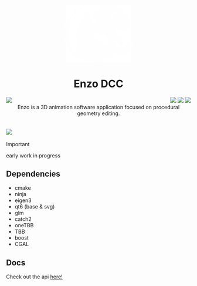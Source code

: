 <div  align="center">
  <img width=180 src="static/icons/icon-main-white.png">
</div>
<h1 align="center">Enzo DCC</h1>

<img align="left" src="https://parkerbritt.com/jenkins_badge?job=enzo">
<div align="right">
<img src="https://parkerbritt.com/badge?label=C%2B%2B&icon=cplusplus&color=00599C">
<img src="https://parkerbritt.com/badge?label=opengl&icon=opengl&color=5586A4">
<img src="https://parkerbritt.com/badge?label=qt&icon=qt&color=41CD52">
</div>

<div align="center">
Enzo is a 3D animation software application focused on procedural geometry editing.
</div>
<br><br>
<img src="https://github.com/user-attachments/assets/e919e41b-f41f-41b9-8aec-082d53fed470">

> [!IMPORTANT]
> early work in progress

## Dependencies
- cmake
- ninja
- eigen3
- qt6 (base & svg)
- glm
- catch2
- oneTBB
- TBB
- boost 
- CGAL




## Docs
Check out the api [here!](https://parkerbritt.github.io/enzo/)
